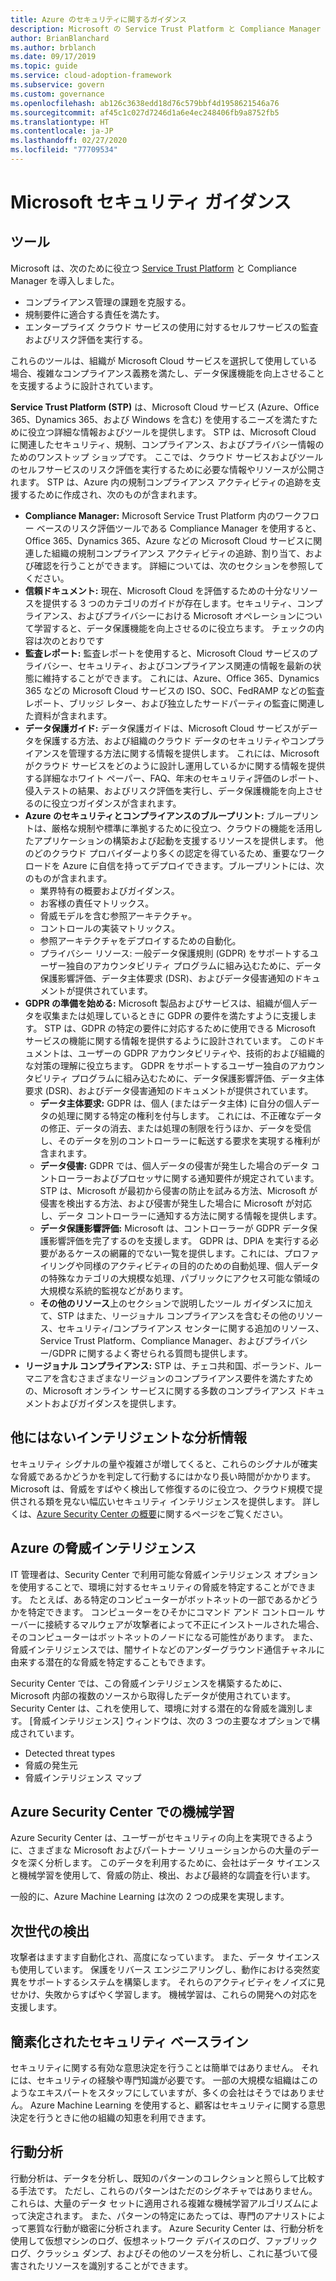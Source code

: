 ```yaml
---
title: Azure のセキュリティに関するガイダンス
description: Microsoft の Service Trust Platform と Compliance Manager を使用して、複雑なコンプライアンス義務を果たし、データ保護を向上させることができます。
author: BrianBlanchard
ms.author: brblanch
ms.date: 09/17/2019
ms.topic: guide
ms.service: cloud-adoption-framework
ms.subservice: govern
ms.custom: governance
ms.openlocfilehash: ab126c3638edd18d76c579bbf4d1958621546a76
ms.sourcegitcommit: af45c1c027d7246d1a6e4ec248406fb9a8752fb5
ms.translationtype: HT
ms.contentlocale: ja-JP
ms.lasthandoff: 02/27/2020
ms.locfileid: "77709534"
---
```

<!-- markdownlint-disable MD026 -->

# <a name="microsoft-security-guidance"></a>Microsoft セキュリティ ガイダンス

## <a name="tools"></a>ツール

Microsoft は、次のために役立つ [Service Trust Platform](https://servicetrust.microsoft.com) と Compliance Manager を導入しました。

- コンプライアンス管理の課題を克服する。
- 規制要件に適合する責任を満たす。
- エンタープライズ クラウド サービスの使用に対するセルフサービスの監査およびリスク評価を実行する。

これらのツールは、組織が Microsoft Cloud サービスを選択して使用している場合、複雑なコンプライアンス義務を満たし、データ保護機能を向上させることを支援するように設計されています。

**Service Trust Platform (STP)** は、Microsoft Cloud サービス (Azure、Office 365、Dynamics 365、および Windows を含む) を使用するニーズを満たすために役立つ詳細な情報およびツールを提供します。 STP は、Microsoft Cloud に関連したセキュリティ、規制、コンプライアンス、およびプライバシー情報のためのワンストップ ショップです。 ここでは、クラウド サービスおよびツールのセルフサービスのリスク評価を実行するために必要な情報やリソースが公開されます。 STP は、Azure 内の規制コンプライアンス アクティビティの追跡を支援するために作成され、次のものが含まれます。

- **Compliance Manager:** Microsoft Service Trust Platform 内のワークフロー ベースのリスク評価ツールである Compliance Manager を使用すると、Office 365、Dynamics 365、Azure などの Microsoft Cloud サービスに関連した組織の規制コンプライアンス アクティビティの追跡、割り当て、および確認を行うことができます。 詳細については、次のセクションを参照してください。
- **信頼ドキュメント:** 現在、Microsoft Cloud を評価するための十分なリソースを提供する 3 つのカテゴリのガイドが存在します。セキュリティ、コンプライアンス、およびプライバシーにおける Microsoft オペレーションについて学習すると、データ保護機能を向上させるのに役立ちます。 チェックの内容は次のとおりです
- **監査レポート:** 監査レポートを使用すると、Microsoft Cloud サービスのプライバシー、セキュリティ、およびコンプライアンス関連の情報を最新の状態に維持することができます。 これには、Azure、Office 365、Dynamics 365 などの Microsoft Cloud サービスの ISO、SOC、FedRAMP などの監査レポート、ブリッジ レター、および独立したサードパーティの監査に関連した資料が含まれます。
- **データ保護ガイド:** データ保護ガイドは、Microsoft Cloud サービスがデータを保護する方法、および組織のクラウド データのセキュリティやコンプライアンスを管理する方法に関する情報を提供します。 これには、Microsoft がクラウド サービスをどのように設計し運用しているかに関する情報を提供する詳細なホワイト ペーパー、FAQ、年末のセキュリティ評価のレポート、侵入テストの結果、およびリスク評価を実行し、データ保護機能を向上させるのに役立つガイダンスが含まれます。
- **Azure のセキュリティとコンプライアンスのブループリント:** ブループリントは、厳格な規制や標準に準拠するために役立つ、クラウドの機能を活用したアプリケーションの構築および起動を支援するリソースを提供します。 他のどのクラウド プロバイダーより多くの認定を得ているため、重要なワークロードを Azure に自信を持ってデプロイできます。ブループリントには、次のものが含まれます。
  - 業界特有の概要およびガイダンス。
  - お客様の責任マトリックス。
  - 脅威モデルを含む参照アーキテクチャ。
  - コントロールの実装マトリックス。
  - 参照アーキテクチャをデプロイするための自動化。
  - プライバシー リソース: 一般データ保護規則 (GDPR) をサポートするユーザー独自のアカウンタビリティ プログラムに組み込むために、データ保護影響評価、データ主体要求 (DSR)、およびデータ侵害通知のドキュメントが提供されています。
- **GDPR の準備を始める:** Microsoft 製品およびサービスは、組織が個人データを収集または処理しているときに GDPR の要件を満たすように支援します。 STP は、GDPR の特定の要件に対応するために使用できる Microsoft サービスの機能に関する情報を提供するように設計されています。 このドキュメントは、ユーザーの GDPR アカウンタビリティや、技術的および組織的な対策の理解に役立ちます。 GDPR をサポートするユーザー独自のアカウンタビリティ プログラムに組み込むために、データ保護影響評価、データ主体要求 (DSR)、およびデータ侵害通知のドキュメントが提供されています。
  - **データ主体要求:** GDPR は、個人 (またはデータ主体) に自分の個人データの処理に関する特定の権利を付与します。 これには、不正確なデータの修正、データの消去、または処理の制限を行うほか、データを受信し、そのデータを別のコントローラーに転送する要求を実現する権利が含まれます。
  - **データ侵害:** GDPR では、個人データの侵害が発生した場合のデータ コントローラーおよびプロセッサに関する通知要件が規定されています。 STP は、Microsoft が最初から侵害の防止を試みる方法、Microsoft が侵害を検出する方法、および侵害が発生した場合に Microsoft が対応し、データ コントローラーに通知する方法に関する情報を提供します。
  - **データ保護影響評価:** Microsoft は、コントローラーが GDPR データ保護影響評価を完了するのを支援します。 GDPR は、DPIA を実行する必要があるケースの網羅的でない一覧を提供します。これには、プロファイリングや同様のアクティビティの目的のための自動処理、個人データの特殊なカテゴリの大規模な処理、パブリックにアクセス可能な領域の大規模な系統的監視などがあります。
  - **その他のリソース**上のセクションで説明したツール ガイダンスに加えて、STP はまた、リージョナル コンプライアンスを含むその他のリソース、セキュリティ/コンプライアンス センターに関する追加のリソース、Service Trust Platform、Compliance Manager、およびプライバシー/GDPR に関するよく寄せられる質問も提供します。
- **リージョナル コンプライアンス:** STP は、チェコ共和国、ポーランド、ルーマニアを含むさまざまなリージョンのコンプライアンス要件を満たすための、Microsoft オンライン サービスに関する多数のコンプライアンス ドキュメントおよびガイダンスを提供します。

## <a name="unique-intelligent-insights"></a>他にはないインテリジェントな分析情報

セキュリティ シグナルの量や複雑さが増してくると、これらのシグナルが確実な脅威であるかどうかを判定して行動するにはかなり長い時間がかかります。 Microsoft は、脅威をすばやく検出して修復するのに役立つ、クラウド規模で提供される類を見ない幅広いセキュリティ インテリジェンスを提供します。 詳しくは、[Azure Security Center の概要](https://docs.microsoft.com/azure/security-center/security-center-intro)に関するページをご覧ください。

## <a name="azure-threat-intelligence"></a>Azure の脅威インテリジェンス

IT 管理者は、Security Center で利用可能な脅威インテリジェンス オプションを使用することで、環境に対するセキュリティの脅威を特定することができます。 たとえば、ある特定のコンピューターがボットネットの一部であるかどうかを特定できます。 コンピューターをひそかにコマンド アンド コントロール サーバーに接続するマルウェアが攻撃者によって不正にインストールされた場合、そのコンピューターはボットネットのノードになる可能性があります。 また、脅威インテリジェンスでは、闇サイトなどのアンダーグラウンド通信チャネルに由来する潜在的な脅威を特定することもできます。

Security Center では、この脅威インテリジェンスを構築するために、Microsoft 内部の複数のソースから取得したデータが使用されています。 Security Center は、これを使用して、環境に対する潜在的な脅威を識別します。 [脅威インテリジェンス] ウィンドウは、次の 3 つの主要なオプションで構成されています。

- Detected threat types
- 脅威の発生元
- 脅威インテリジェンス マップ

## <a name="machine-learning-in-azure-security-center"></a>Azure Security Center での機械学習

Azure Security Center は、ユーザーがセキュリティの向上を実現できるように、さまざまな Microsoft およびパートナー ソリューションからの大量のデータを深く分析します。 このデータを利用するために、会社はデータ サイエンスと機械学習を使用して、脅威の防止、検出、および最終的な調査を行います。

一般的に、Azure Machine Learning は次の 2 つの成果を実現します。

## <a name="next-generation-detection"></a>次世代の検出

攻撃者はますます自動化され、高度になっています。 また、データ サイエンスも使用しています。 保護をリバース エンジニアリングし、動作における突然変異をサポートするシステムを構築します。 それらのアクティビティをノイズに見せかけ、失敗からすばやく学習します。 機械学習は、これらの開発への対応を支援します。

## <a name="simplified-security-baseline"></a>簡素化されたセキュリティ ベースライン

セキュリティに関する有効な意思決定を行うことは簡単ではありません。 それには、セキュリティの経験や専門知識が必要です。 一部の大規模な組織はこのようなエキスパートをスタッフにしていますが、多くの会社はそうではありません。 Azure Machine Learning を使用すると、顧客はセキュリティに関する意思決定を行うときに他の組織の知恵を利用できます。

## <a name="behavioral-analytics"></a>行動分析

行動分析は、データを分析し、既知のパターンのコレクションと照らして比較する手法です。 ただし、これらのパターンはただのシグネチャではありません。 これらは、大量のデータ セットに適用される複雑な機械学習アルゴリズムによって決定されます。 また、パターンの特定にあたっては、専門のアナリストによって悪質な行動が緻密に分析されます。 Azure Security Center は、行動分析を使用して仮想マシンのログ、仮想ネットワーク デバイスのログ、ファブリック ログ、クラッシュ ダンプ、およびその他のソースを分析し、これに基づいて侵害されたリソースを識別することができます。
